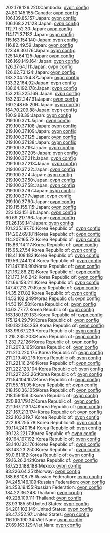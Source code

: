 202.178.126.220:Cambodia: [ovpn config](vpn/202_178_126_220.ovpn)  
24.80.145.155:Canada: [ovpn config](vpn/24_80_145_155.ovpn)  
106.139.85.157:Japan: [ovpn config](vpn/106_139_85_157.ovpn)  
106.168.221.128:Japan: [ovpn config](vpn/106_168_221_128.ovpn)  
112.71.52.30:Japan: [ovpn config](vpn/112_71_52_30.ovpn)  
114.171.37.132:Japan: [ovpn config](vpn/114_171_37_132.ovpn)  
115.163.154.140:Japan: [ovpn config](vpn/115_163_154_140.ovpn)  
116.82.49.59:Japan: [ovpn config](vpn/116_82_49_59.ovpn)  
123.48.30.176:Japan: [ovpn config](vpn/123_48_30_176.ovpn)  
125.14.64.125:Japan: [ovpn config](vpn/125_14_64_125.ovpn)  
126.169.149.164:Japan: [ovpn config](vpn/126_169_149_164.ovpn)  
126.37.64.111:Japan: [ovpn config](vpn/126_37_64_111.ovpn)  
126.62.73.124:Japan: [ovpn config](vpn/126_62_73_124.ovpn)  
133.204.254.87:Japan: [ovpn config](vpn/133_204_254_87.ovpn)  
133.32.164.92:Japan: [ovpn config](vpn/133_32_164_92.ovpn)  
138.64.192.178:Japan: [ovpn config](vpn/138_64_192_178.ovpn)  
153.215.225.169:Japan: [ovpn config](vpn/153_215_225_169.ovpn)  
153.232.247.91:Japan: [ovpn config](vpn/153_232_247_91.ovpn)  
160.248.65.206:Japan: [ovpn config](vpn/160_248_65_206.ovpn)  
164.70.209.88:Japan: [ovpn config](vpn/164_70_209_88.ovpn)  
180.9.98.39:Japan: [ovpn config](vpn/180_9_98_39.ovpn)  
219.100.37.1:Japan: [ovpn config](vpn/219_100_37_1.ovpn)  
219.100.37.108:Japan: [ovpn config](vpn/219_100_37_108.ovpn)  
219.100.37.109:Japan: [ovpn config](vpn/219_100_37_109.ovpn)  
219.100.37.125:Japan: [ovpn config](vpn/219_100_37_125.ovpn)  
219.100.37.138:Japan: [ovpn config](vpn/219_100_37_138.ovpn)  
219.100.37.19:Japan: [ovpn config](vpn/219_100_37_19.ovpn)  
219.100.37.205:Japan: [ovpn config](vpn/219_100_37_205.ovpn)  
219.100.37.211:Japan: [ovpn config](vpn/219_100_37_211.ovpn)  
219.100.37.213:Japan: [ovpn config](vpn/219_100_37_213.ovpn)  
219.100.37.22:Japan: [ovpn config](vpn/219_100_37_22.ovpn)  
219.100.37.4:Japan: [ovpn config](vpn/219_100_37_4.ovpn)  
219.100.37.50:Japan: [ovpn config](vpn/219_100_37_50.ovpn)  
219.100.37.58:Japan: [ovpn config](vpn/219_100_37_58.ovpn)  
219.100.37.67:Japan: [ovpn config](vpn/219_100_37_67.ovpn)  
219.100.37.7:Japan: [ovpn config](vpn/219_100_37_7.ovpn)  
219.100.37.90:Japan: [ovpn config](vpn/219_100_37_90.ovpn)  
219.115.155.115:Japan: [ovpn config](vpn/219_115_155_115.ovpn)  
223.133.151.61:Japan: [ovpn config](vpn/223_133_151_61.ovpn)  
60.69.217.196:Japan: [ovpn config](vpn/60_69_217_196.ovpn)  
61.26.139.141:Japan: [ovpn config](vpn/61_26_139_141.ovpn)  
101.235.197.70:Korea Republic of: [ovpn config](vpn/101_235_197_70.ovpn)  
114.202.69.181:Korea Republic of: [ovpn config](vpn/114_202_69_181.ovpn)  
114.207.165.72:Korea Republic of: [ovpn config](vpn/114_207_165_72.ovpn)  
115.86.114.117:Korea Republic of: [ovpn config](vpn/115_86_114_117.ovpn)  
115.95.27.54:Korea Republic of: [ovpn config](vpn/115_95_27_54.ovpn)  
118.41.108.182:Korea Republic of: [ovpn config](vpn/118_41_108_182.ovpn)  
119.56.244.124:Korea Republic of: [ovpn config](vpn/119_56_244_124.ovpn)  
121.147.189.90:Korea Republic of: [ovpn config](vpn/121_147_189_90.ovpn)  
121.162.88.212:Korea Republic of: [ovpn config](vpn/121_162_88_212.ovpn)  
121.173.146.242:Korea Republic of: [ovpn config](vpn/121_173_146_242.ovpn)  
121.66.158.211:Korea Republic of: [ovpn config](vpn/121_66_158_211.ovpn)  
147.47.213.79:Korea Republic of: [ovpn config](vpn/147_47_213_79.ovpn)  
14.35.217.82:Korea Republic of: [ovpn config](vpn/14_35_217_82.ovpn)  
14.53.102.249:Korea Republic of: [ovpn config](vpn/14_53_102_249.ovpn)  
14.53.191.58:Korea Republic of: [ovpn config](vpn/14_53_191_58.ovpn)  
14.63.77.77:Korea Republic of: [ovpn config](vpn/14_63_77_77.ovpn)  
163.180.129.133:Korea Republic of: [ovpn config](vpn/163_180_129_133.ovpn)  
175.124.29.79:Korea Republic of: [ovpn config](vpn/175_124_29_79.ovpn)  
180.182.183.253:Korea Republic of: [ovpn config](vpn/180_182_183_253.ovpn)  
183.96.67.229:Korea Republic of: [ovpn config](vpn/183_96_67_229.ovpn)  
1.215.235.203:Korea Republic of: [ovpn config](vpn/1_215_235_203.ovpn)  
1.232.72.126:Korea Republic of: [ovpn config](vpn/1_232_72_126.ovpn)  
211.207.3.165:Korea Republic of: [ovpn config](vpn/211_207_3_165.ovpn)  
211.210.220.175:Korea Republic of: [ovpn config](vpn/211_210_220_175.ovpn)  
211.219.40.216:Korea Republic of: [ovpn config](vpn/211_219_40_216.ovpn)  
211.221.16.248:Korea Republic of: [ovpn config](vpn/211_221_16_248.ovpn)  
211.222.123.104:Korea Republic of: [ovpn config](vpn/211_222_123_104.ovpn)  
211.227.223.26:Korea Republic of: [ovpn config](vpn/211_227_223_26.ovpn)  
211.54.104.107:Korea Republic of: [ovpn config](vpn/211_54_104_107.ovpn)  
211.55.151.95:Korea Republic of: [ovpn config](vpn/211_55_151_95.ovpn)  
218.150.36.105:Korea Republic of: [ovpn config](vpn/218_150_36_105.ovpn)  
218.159.159.3:Korea Republic of: [ovpn config](vpn/218_159_159_3.ovpn)  
220.80.179.12:Korea Republic of: [ovpn config](vpn/220_80_179_12.ovpn)  
221.167.213.174:Korea Republic of: [ovpn config](vpn/221_167_213_174.ovpn)  
221.167.213.174:Korea Republic of: [ovpn config](vpn/221_167_213_174.ovpn)  
222.103.219.7:Korea Republic of: [ovpn config](vpn/222_103_219_7.ovpn)  
222.98.255.78:Korea Republic of: [ovpn config](vpn/222_98_255_78.ovpn)  
39.114.240.154:Korea Republic of: [ovpn config](vpn/39_114_240_154.ovpn)  
39.123.221.7:Korea Republic of: [ovpn config](vpn/39_123_221_7.ovpn)  
49.164.197.192:Korea Republic of: [ovpn config](vpn/49_164_197_192.ovpn)  
58.140.132.176:Korea Republic of: [ovpn config](vpn/58_140_132_176.ovpn)  
58.143.23.250:Korea Republic of: [ovpn config](vpn/58_143_23_250.ovpn)  
59.0.61.162:Korea Republic of: [ovpn config](vpn/59_0_61_162.ovpn)  
59.16.26.242:Korea Republic of: [ovpn config](vpn/59_16_26_242.ovpn)  
187.223.188.188:Mexico: [ovpn config](vpn/187_223_188_188.ovpn)  
83.226.64.251:Norway: [ovpn config](vpn/83_226_64_251.ovpn)  
188.68.108.78:Russian Federation: [ovpn config](vpn/188_68_108_78.ovpn)  
94.245.146.109:Russian Federation: [ovpn config](vpn/94_245_146_109.ovpn)  
94.253.19.155:Russian Federation: [ovpn config](vpn/94_253_19_155.ovpn)  
184.22.36.248:Thailand: [ovpn config](vpn/184_22_36_248.ovpn)  
49.228.109.111:Thailand: [ovpn config](vpn/49_228_109_111.ovpn)  
23.93.185.59:United States: [ovpn config](vpn/23_93_185_59.ovpn)  
64.201.102.149:United States: [ovpn config](vpn/64_201_102_149.ovpn)  
68.47.252.97:United States: [ovpn config](vpn/68_47_252_97.ovpn)  
116.105.190.34:Viet Nam: [ovpn config](vpn/116_105_190_34.ovpn)  
27.69.163.129:Viet Nam: [ovpn config](vpn/27_69_163_129.ovpn)  
